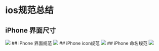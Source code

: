# ios规范总结
## iPhone 界面尺寸
<img src ='http://img.ui.cn/data/file/0/6/6/705660.png'/>
## iPhone 界面规范
<img src ='http://img.ui.cn/data/file/1/6/6/705661.jpg'/>
## iPhone icon规范
<img src ='http://img.ui.cn/data/file/7/9/3/710397.png'/>
## iPhone 命名规范
<img src ='http://img.ui.cn/data/file/2/6/6/705662.png'/>
